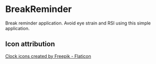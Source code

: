 # BreakReminder

Break reminder application. Avoid eye strain and RSI using this simple application.

## Icon attribution

<a href="https://www.flaticon.com/free-icons/clock" title="clock icons">Clock icons created by Freepik - Flaticon</a>
